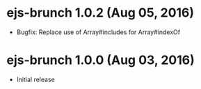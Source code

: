 # ejs-brunch 1.0.2 (Aug 05, 2016)

* Bugfix: Replace use of Array#includes for Array#indexOf

# ejs-brunch 1.0.0 (Aug 03, 2016)

* Initial release
